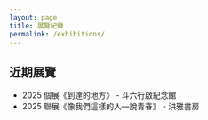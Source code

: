 ```yaml
---
layout: page
title: 展覽紀錄
permalink: /exhibitions/
---
```


## 近期展覽

- 2025 個展《到達的地方》 - 斗六行啟紀念館
- 2025 聯展《像我們這樣的人—說青春》 - 洪雅書房
